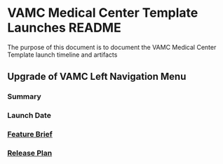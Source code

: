 # VAMC Medical Center Template Launches README

The purpose of this document is to document the VAMC Medical Center Template launch timeline and artifacts

## Upgrade of VAMC Left Navigation Menu
### Summary
### Launch Date
### [Feature Brief](https://github.com/department-of-veterans-affairs/va.gov-team/blob/master/products/facilities/medical-centers/initiatives/2020-fe-templates/left-nav/vamc-left-nav-enhancement-feature-brief.md)
### [Release Plan](https://github.com/department-of-veterans-affairs/va.gov-team/blob/master/products/facilities/medical-centers/initiatives/2020-fe-templates/left-nav/release-plan.md)
